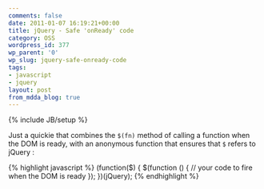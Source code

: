 ```yaml
---
comments: false
date: 2011-01-07 16:19:21+00:00
title: jQuery - Safe 'onReady' code
category: OSS
wordpress_id: 377
wp_parent: '0'
wp_slug: jquery-safe-onready-code
tags:
- javascript
- jquery
layout: post
from_mdda_blog: true
---
```

{% include JB/setup %}


Just a quickie that combines the `$(fn)` method of calling a function when the DOM is ready, with an anonymous function that ensures that `$` refers to jQuery :


{% highlight javascript %}
(function($) {
  $(function () {
    // your code to fire when the DOM is ready
  });
})(jQuery);
{% endhighlight %}

